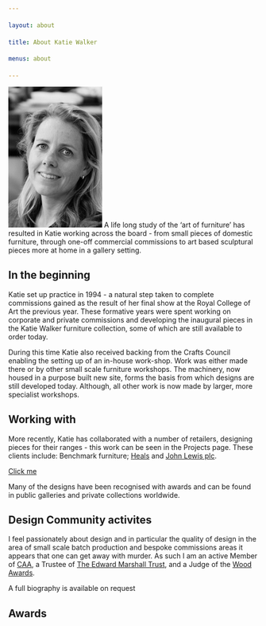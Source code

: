 ```yaml
---

layout: about

title: About Katie Walker

menus: about

---
```




<img class="right top" src="/public/images/katie_walker.jpg" alt="Katie Walker"/> A life long study of the ‘art of furniture’ has resulted in Katie working across the board - from small pieces of domestic furniture, through one-off commercial commissions to art based sculptural pieces more at home in a gallery setting. 

## In the beginning

Katie set up practice in 1994 - a natural step taken to complete commissions gained as the result of her final show at the Royal College of Art the previous year. These formative years were spent working on corporate and private commissions and developing the inaugural pieces in the Katie Walker furniture collection, some of which are still available to order today.

During this time Katie also received backing from the Crafts Council enabling the setting up of an in-house work-shop. Work was either made there or by other small scale furniture workshops. The machinery, now housed in a purpose built new site, forms the basis from which designs are still developed today. Although, all other work is now made by larger, more specialist workshops.

## Working with 

More recently, Katie has collaborated with a number of retailers, designing pieces for their ranges - this work can be seen in the Projects page. These clients include: Benchmark furniture; [Heals](/links/heals.html) and [John Lewis plc](/links/johnlewis.html).
 
<a href="#" id="myA">Click me</a>

Many of the designs have been recognised with awards and can be found in public galleries and private collections worldwide. 


## Design Community activites

I feel passionately about design and in particular the quality of design in the area of small scale batch production and bespoke commissions areas it appears that one can get away with murder. As such I  am an active Member of [CAA](/links/caa.html), a Trustee of [The Edward Marshall Trust](http://edmarshalltrust.org.uk), and a Judge of the [Wood Awards](http://www.woodawards.com).

A full biography is available on request

## Awards

<script>

function sayHello(name){
  alert('Hello ' + name);
  return false;
}

addEventListener(document.getElementById('myA'), 'click', function() { sayHello('matt again'); });


</script>
